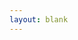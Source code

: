 ```yaml
---
layout: blank
---
```


<canvas id="affpol-map-blank" class="w-100"></canvas>
<script src='{{ site.sourceurl }}/assets/js/charts/map.js' data-canvasid="affpol-map-blank" data-source="{{ site.sourceurl }}/assets/data/affpol-map.json" data-scaleminlabel = "Less" data-scalemaxlabel = "More"></script>

